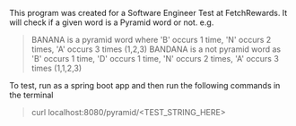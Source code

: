 This program was created for a Software Engineer Test at FetchRewards. It will check if a given word is a Pyramid word 
or not. e.g.

>BANANA is a pyramid word where 'B' occurs 1 time, 'N' occurs 2 times, 'A' occurs 3 times (1,2,3)
>BANDANA is a not pyramid word as 'B' occurs 1 time, 'D' occurs 1 time, 'N' occurs 2 times, 'A' occurs 3 times (1,1,2,3)

To test, run as a spring boot app and then run the following commands in the terminal
>curl localhost:8080/pyramid/<TEST_STRING_HERE>

